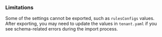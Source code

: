 ### Limitations

Some of the settings cannot be exported, such as `rulesConfigs` values. After exporting, you may need to update the values in `tenant.yaml` if you see schema-related errors during the import process.
